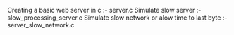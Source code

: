 Creating a basic web server in c :- server.c
Simulate slow server :- slow_processing_server.c
Simulate slow network or alow time to last byte :- server_slow_network.c